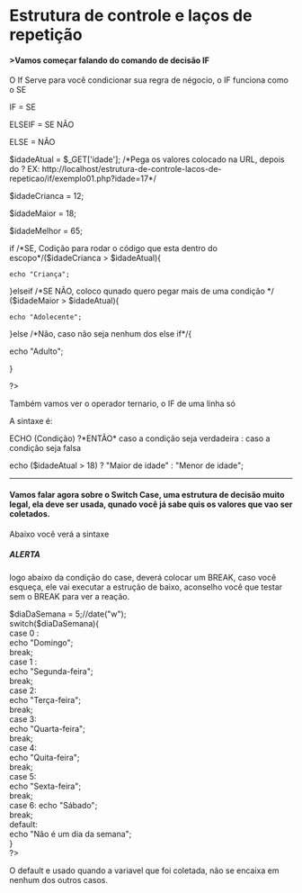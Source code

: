 <h1>Estrutura de controle e laços de repetição </h1>

<h4>>Vamos começar falando do comando de decisão IF</h4>

<p>O If Serve para você condicionar sua regra de négocio, o IF funciona como o SE </p>

<p>IF = SE </p>
<p>ELSEIF = SE NÃO </p>
<p>ELSE = NÃO </p>

<p><?php</p>

<p>$idadeAtual = $_GET['idade']; /*Pega os valores colocado na URL, depois do ? 
                        EX: http://localhost/estrutura-de-controle-lacos-de-repeticao/if/exemplo01.php?idade=17*/</p>

<p>$idadeCrianca = 12;</p>
<p>$idadeMaior = 18;</p>
<p>$idadeMelhor = 65;</p>


<p>if /*SE, Codição para rodar o código que esta dentro do escopo*/($idadeCrianca > $idadeAtual){</p>

    echo "Criança";

<p>}elseif /*SE NÃO, coloco qunado quero pegar mais de uma condição */ ($idadeMaior > $idadeAtual){</p>

    echo "Adolecente";

<p>}else /*Não, caso não seja nenhum dos else if*/{</p>

   echo "Adulto";

<p> }</p>


<p>?></p>

<p>Também vamos ver o operador ternario, o IF de uma linha só<p>

<p>A sintaxe é:</p>
<p>ECHO (Condição) ?*ENTÃO* caso a condição seja verdadeira : caso a condição seja falsa </p>

<p>echo ($idadeAtual > 18) ? "Maior de idade" : "Menor de idade";

_______________________________________________________________________________________________________________

<h4>Vamos falar agora sobre o <strong>Switch Case</strong>, uma estrutura de decisão muito legal, ela deve ser usada, qunado você já sabe quis os valores que vao ser coletados.</h4>

<p>Abaixo você verá a sintaxe</p>

<h5>ALERTA</h5>
<p>logo abaixo da condição do case, deverá colocar um BREAK, caso você esqueça, ele vai executar a estrução de baixo, aconselho você que testar sem o BREAK para ver a reação.</p>

<?php<br>

$diaDaSemana = 5;//date("w");<br>


switch($diaDaSemana){<br>
    case 0 :<br>
        echo "Domingo";<br>
        break;<br>
    case 1 : <br>
        echo "Segunda-feira";<br>
        break;<br>
    case 2:<br>
        echo "Terça-feira";<br>
        break;<br>
    case 3:<br>
        echo "Quarta-feira";<br>
        break; <br>
    case 4:<br>
        echo "Quita-feira";<br>
        break;<br>
    case 5:<br>
        echo "Sexta-feira";<br>
        break;<br>
    case 6:
        echo "Sábado";<br>
        break; <br>
    default:<br>
        echo "Não é um dia da semana";<br>
                   
}<br>


?><br>

<p>O default e usado quando a variavel que foi coletada, não se encaixa em nenhum dos outros casos.</p>


